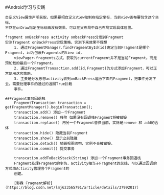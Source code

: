 #Android学习与实践

    自定义View属性声明获取，如果要把自定义View绘制在指定坐标，当前view画布要包含这个坐标，
    不然在onDraw指定坐标绘画没有效果。可以在父布局中自己布局实现具体位置。
    
    fragment onBackPress activity onbackPress分发到Fragment
    实测fragment onBackPress实现策略，实测下来效果不理想
        1. 通过FragmentManager.findFragmentById(id)确定当前Fragment是哪个Fragment，id为包裹Fragments的View id，
        viewPager-fragments方式，获取的currentFragment并不是当前Fragment，而是预加载的最后一个Fragment。
        2. 通过FragmentTransaction.add(id,Fragment)的方式添加Fragment，可以正常使用这套策略。
        3. 主要是分发思想activity收到onBackPress遍历下面的Fragment，把事件分发下去，需要处理事件的通过的返回True拦截
        事件。
        
    ##Fragment事务回退栈
        FragmentTransaction transaction = getFragmentManager().beginTransatcion();
        transaction.add() 添加一个Fragment
        transaction.remove() 移除 如果没有回退栈Fragment将被销毁
        transaction.replace() 用另一个Fragment替换当前，实际是remove 和 add的合体
        transaction.hide() 隐藏当前Fragment
        transaction.show() 显示之前隐藏
        transaction.detach() 销毁视图结构，实例不会被销毁。
        transaction.commit() 提交事务
        
        transcation.addToBackStack(String) 添加一个Fragment事务回退栈
        Fragment处理Fragment的事情，activity相当于Fragment的总线，可以通过回调的方式由Activity管理各个Fragment的
        创建。
        
        [郭霖 Fragment解析](https://blog.csdn.net/lmj623565791/article/details/37992017)